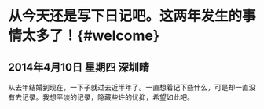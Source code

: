 从今天还是写下日记吧。这两年发生的事情太多了！{#welcome}
=====================================================

2014年4月10日  星期四 深圳晴
---------------------------

从去年结婚到现在，一下子就过去近半年了。一直想着记下些什么，可是却一直没有去记录。我想平淡的记录，隐藏些许的忧抑，希望如此吧。
